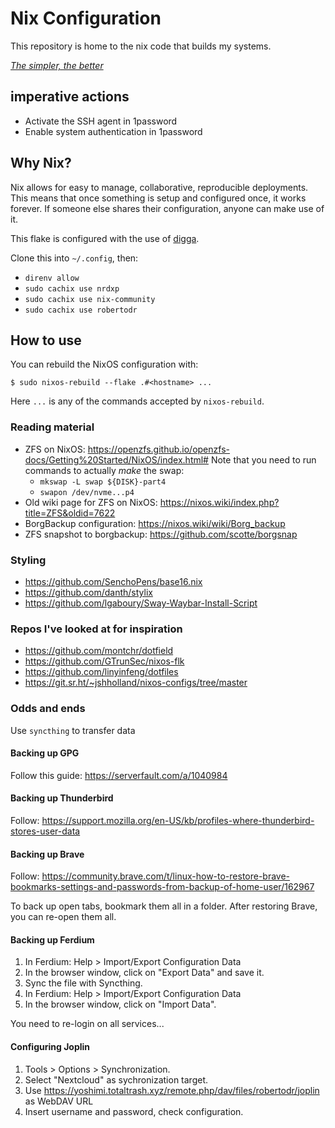 # Nix Configuration
This repository is home to the nix code that builds my systems.

[_The simpler, the better_](https://discourse.nixos.org/t/how-do-i-modularize-configuration-snippets-to-modules/37512/3)

## imperative actions
* Activate the SSH agent in 1password
* Enable system authentication in 1password

## Why Nix?
Nix allows for easy to manage, collaborative, reproducible deployments. This means that once something is setup and configured once, it works forever. If someone else shares their configuration, anyone can make use of it.


This flake is configured with the use of [digga][digga].

[digga]: https://github.com/divnix/digga

Clone this into `~/.config`, then:

* `direnv allow`
* `sudo cachix use nrdxp`
* `sudo cachix use nix-community`
* `sudo cachix use robertodr`

## How to use

You can rebuild the NixOS configuration with:

```
$ sudo nixos-rebuild --flake .#<hostname> ...
```

Here `...` is any of the commands accepted by `nixos-rebuild`.

### Reading material

- ZFS on NixOS: https://openzfs.github.io/openzfs-docs/Getting%20Started/NixOS/index.html#
  Note that you need to run commands to actually *make* the swap:
  * `mkswap -L swap ${DISK}-part4`
  * `swapon /dev/nvme...p4`
- Old wiki page for ZFS on NixOS: https://nixos.wiki/index.php?title=ZFS&oldid=7622
- BorgBackup configuration: https://nixos.wiki/wiki/Borg_backup
- ZFS snapshot to borgbackup: https://github.com/scotte/borgsnap

### Styling

- https://github.com/SenchoPens/base16.nix
- https://github.com/danth/stylix
- https://github.com/lgaboury/Sway-Waybar-Install-Script

### Repos I've looked at for inspiration

- https://github.com/montchr/dotfield
- https://github.com/GTrunSec/nixos-flk
- https://github.com/linyinfeng/dotfiles
- https://git.sr.ht/~jshholland/nixos-configs/tree/master

### Odds and ends

Use `syncthing` to transfer data

#### Backing up GPG

Follow this guide: https://serverfault.com/a/1040984

#### Backing up Thunderbird

Follow: https://support.mozilla.org/en-US/kb/profiles-where-thunderbird-stores-user-data

#### Backing up Brave

Follow: https://community.brave.com/t/linux-how-to-restore-brave-bookmarks-settings-and-passwords-from-backup-of-home-user/162967

To back up open tabs, bookmark them all in a folder. After restoring Brave, you can re-open them all.

#### Backing up Ferdium

1. In Ferdium: Help > Import/Export Configuration Data
2. In the browser window, click on "Export Data" and save it.
3. Sync the file with Syncthing.
4. In Ferdium: Help > Import/Export Configuration Data
5. In the browser window, click on "Import Data". 

You need to re-login on all services...

#### Configuring Joplin

1. Tools > Options > Synchronization.
2. Select "Nextcloud" as sychronization target.
3. Use https://yoshimi.totaltrash.xyz/remote.php/dav/files/robertodr/joplin as WebDAV URL
4. Insert username and password, check configuration.
